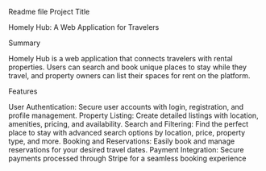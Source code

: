 Readme file
Project Title

Homely Hub: A Web Application for Travelers

Summary

Homely Hub is a web application that connects travelers with rental properties. Users can search and book unique places to stay while they travel, and property owners can list their spaces for rent on the platform.

Features

User Authentication: Secure user accounts with login, registration, and profile management.
Property Listing: Create detailed listings with location, amenities, pricing, and availability.
Search and Filtering: Find the perfect place to stay with advanced search options by location, price, property type, and more.
Booking and Reservations: Easily book and manage reservations for your desired travel dates.
Payment Integration: Secure payments processed through Stripe for a seamless booking experience
